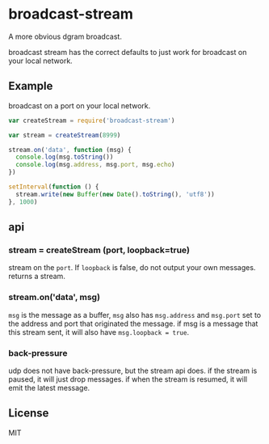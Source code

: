 # broadcast-stream

A more obvious dgram broadcast.

broadcast stream has the correct defaults to just work
for broadcast on your local network.

## Example

broadcast on a port on your local network.

``` js
var createStream = require('broadcast-stream')

var stream = createStream(8999)

stream.on('data', function (msg) {
  console.log(msg.toString())
  console.log(msg.address, msg.port, msg.echo)
})

setInterval(function () {
  stream.write(new Buffer(new Date().toString(), 'utf8'))
}, 1000)

```

## api

### stream = createStream (port, loopback=true)

stream on the `port`. If `loopback` is false, do not output your own messages.
returns a stream.

### stream.on('data', msg)

`msg` is the message as a buffer,
`msg` also has `msg.address` and `msg.port` set to the address and port that originated the message.
if msg is a message that this stream sent, it will also have `msg.loopback = true`.

### back-pressure

udp does not have back-pressure, but the stream api does.
if the stream is paused, it will just drop messages.
if when the stream is resumed, it will emit the latest message.

## License

MIT
